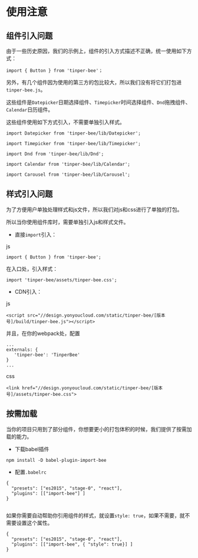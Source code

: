 # 使用注意

## 组件引入问题

由于一些历史原因，我们的示例上，组件的引入方式描述不正确，统一使用如下方式：

```
import { Button } from 'tinper-bee'；

```

另外，有几个组件因为使用的第三方的包比较大，所以我们没有将它们打包进`tinper-bee.js`。

这些组件是`Datepicker`日期选择组件、`Timepicker`时间选择组件、`Dnd`拖拽组件、`Calendar`日历组件。

这些组件使用如下方式引入，不需要单独引入样式。

```
import Datepicker from 'tinper-bee/lib/Datepicker';

import Timepicker from 'tinper-bee/lib/Timepicker';

import Dnd from 'tinper-bee/lib/Dnd';

import Calendar from 'tinper-bee/lib/Calendar';

import Carousel from 'tinper-bee/lib/Carousel';

```

## 样式引入问题

为了方便用户单独处理样式和js文件，所以我们对js和css进行了单独的打包。

所以当你使用组件库时，需要单独引入js和样式文件。

- 直接`import`引入：

js

```
import { Button } from 'tinper-bee';
```

在入口处，引入样式：

```
import 'tinper-bee/assets/tinper-bee.css';
```

- CDN引入：

js

```
<script src="//design.yonyoucloud.com/static/tinper-bee/[版本号]/build/tinper-bee.js"></script>
```

并且，在你的webpack处，配置

```
...
externals: {
   'tinper-bee': 'TinperBee'
}
...
```


css

```
<link href="//design.yonyoucloud.com/static/tinper-bee/[版本号]/assets/tinper-bee.css">
```

## 按需加载

当你的项目只用到了部分组件，你想要更小的打包体积的时候，我们提供了按需加载的能力。

- 下载babel插件

```
npm install -D babel-plugin-import-bee
```

- 配置`.babelrc`

```
{
  "presets": ["es2015", "stage-0", "react"],
  "plugins": [["import-bee"] ]
}


```
如果你需要自动帮助你引用组件的样式，就设置`style: true`，如果不需要，就不需要设置这个属性。

```
{
  "presets": ["es2015", "stage-0", "react"],
  "plugins": [["import-bee", { "style": true}] ]
}


```